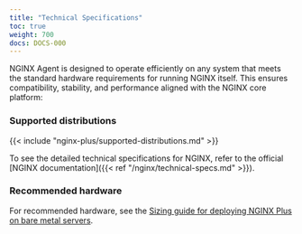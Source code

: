 ```yaml
---
title: "Technical Specifications"
toc: true
weight: 700
docs: DOCS-000
---
```


NGINX Agent is designed to operate efficiently on any system that meets the standard
hardware requirements for running NGINX itself. This ensures compatibility, stability,
and performance aligned with the NGINX core platform:

### Supported distributions

{{< include "nginx-plus/supported-distributions.md" >}}

To see the detailed technical specifications for NGINX, refer to the official
[NGINX documentation]({{< ref "/nginx/technical-specs.md" >}}).


### Recommended hardware

For recommended hardware, see the
[Sizing guide for deploying NGINX Plus on bare metal servers](https://www.f5.com/pdf/deployment-guide/Sizing-Guide-for-Deploying-NGINX-Plus-on-Bare-Metal-Servers-2019-11-09.pdf).
